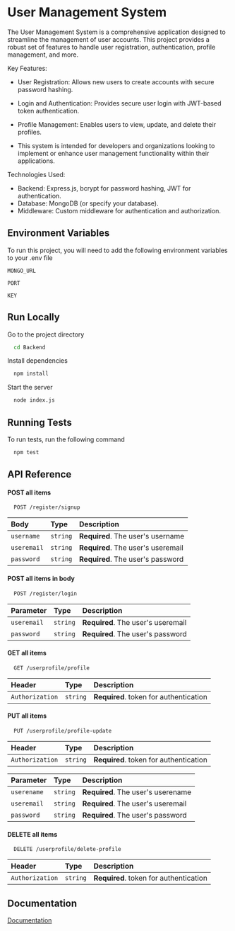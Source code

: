 
# User Management System

The User Management System is a comprehensive application designed to streamline the management of user accounts. This project provides a robust set of features to handle user registration, authentication, profile management, and more.

Key Features:

 - User Registration: Allows new users to create accounts with secure password hashing.
 - Login and Authentication: Provides secure user login with JWT-based token authentication.
- Profile Management: Enables users to view, update, and delete their profiles.

- This system is intended for developers and organizations looking to implement or enhance user management functionality within their applications.

Technologies Used:

- Backend: Express.js, bcrypt for password hashing, JWT for authentication.
- Database: MongoDB (or specify your database).
- Middleware: Custom middleware for authentication and authorization.



## Environment Variables

To run this project, you will need to add the following environment variables to your .env file

`MONGO_URL`

`PORT`

`KEY`



## Run Locally


Go to the project directory

```bash
  cd Backend
```

Install dependencies

```bash
  npm install
```

Start the server

```bash
  node index.js
```


## Running Tests

To run tests, run the following command

```bash
  npm test
```


## API Reference

#### POST all items 

```http
  POST /register/signup
```

| Body | Type     | Description                |
| :-------- | :------- | :------------------------- |
| `username` | `string` | **Required**. The user's username |
| `useremail` | `string` | **Required**. The user's useremail |
| `password` | `string` | **Required**. The user's password |


#### POST all items in body

```http
  POST /register/login
```

| Parameter | Type     | Description                       |
| :-------- | :------- | :-------------------------------- |
| `useremail`      | `string` | **Required**. The user's useremail |
| `password`      | `string` | **Required**. The user's password |

#### GET all items 

```http
  GET /userprofile/profile
```

| Header | Type     | Description                       |
| :-------- | :------- | :-------------------------------- |
| `Authorization`      | `string` | **Required**. token for authentication |

#### PUT all items 
```http
  PUT /userprofile/profile-update
```

| Header | Type     | Description                       |
| :-------- | :------- | :-------------------------------- |
| `Authorization`      | `string` | **Required**. token for authentication |

| Parameter | Type     | Description                       |
| :-------- | :------- | :-------------------------------- |
| `userename`      | `string` | **Required**. The user's userename 
| `useremail`      | `string` | **Required**. The user's useremail |
| `password`      | `string` | **Required**. The user's password |

#### DELETE all items 

```http
  DELETE /userprofile/delete-profile
```

| Header | Type     | Description                       |
| :-------- | :------- | :-------------------------------- |
| `Authorization`      | `string` | **Required**. token for authentication |


## Documentation

[Documentation](https://linktodocumentation)

